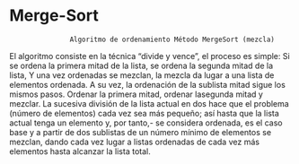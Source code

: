 # Merge-Sort
                   Algoritmo de ordenamiento Método MergeSort (mezcla)

El algoritmo consiste en la técnica  “divide y vence”, el proceso es simple:
Si se ordena la primera mitad de la lista,
se ordena la segunda mitad de la lista,
Y una vez ordenadas se mezclan, la mezcla da lugar a una lista de elementos ordenada.
A su vez, la ordenación de la sublista mitad sigue los mismos pasos.
Ordenar la primera mitad, ordenar lasegunda mitad y mezclar. 
La sucesiva división de la lista actual en dos hace que el problema (número de elementos)
cada vez sea más pequeño; así hasta que la lista actual tenga un elemento y, por tanto,-
se considera ordenada, es el caso base y a partir de dos sublistas de un número mínimo
de elementos se mezclan, dando cada vez lugar a listas
ordenadas de cada vez más elementos hasta alcanzar la lista total.



